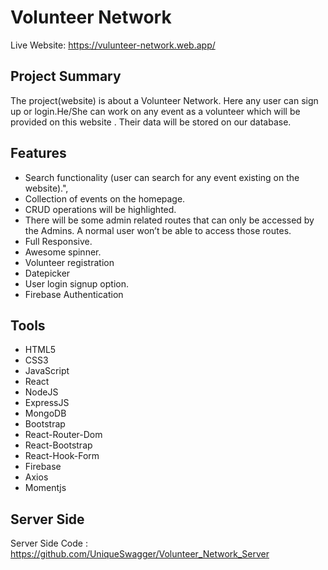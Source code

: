 # Volunteer Network

Live Website: https://vulunteer-network.web.app/

## Project Summary

The project(website) is about a Volunteer Network. Here any user can sign up or login.He/She can work on any event as a volunteer which will be provided on this website . Their data will be stored on our database.

## Features

- Search functionality (user can search for any event existing on the website).",
- Collection of events on the homepage.
- CRUD operations will be highlighted.
- There will be some admin related routes that can only be accessed by the Admins. A normal user won’t be able to access those routes.
- Full Responsive.
- Awesome spinner.
- Volunteer registration
- Datepicker
- User login signup option.
- Firebase Authentication

## Tools

- HTML5
- CSS3
- JavaScript
- React
- NodeJS
- ExpressJS
- MongoDB
- Bootstrap
- React-Router-Dom
- React-Bootstrap
- React-Hook-Form
- Firebase
- Axios
- Momentjs

## Server Side

Server Side Code : https://github.com/UniqueSwagger/Volunteer_Network_Server
